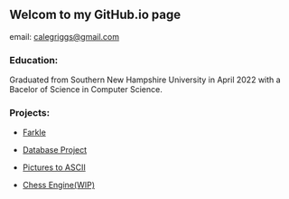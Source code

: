 ## Welcom to my GitHub.io page

email: <calegriggs@gmail.com>

### Education:

Graduated from Southern New Hampshire University in April 2022 with a Bacelor of Science in Computer Science.



### Projects:

* [Farkle](https://github.com/CaleGriggs/Farkle)

* [Database Project](https://github.com/CaleGriggs/DatabaseProject)

* [Pictures to ASCII](https://github.com/CaleGriggs/JPG_to_ASCII)

* [Chess Engine(WIP)](https://github.com/CaleGriggs/Chess)



